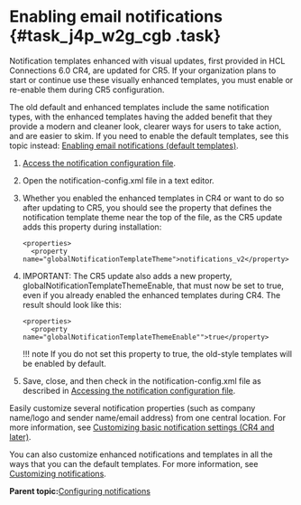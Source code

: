 # Enabling email notifications {#task_j4p_w2g_cgb .task}

Notification templates enhanced with visual updates, first provided in HCL Connections 6.0 CR4, are updated for CR5. If your organization plans to start or continue use these visually enhanced templates, you must enable or re-enable them during CR5 configuration.

The old default and enhanced templates include the same notification types, with the enhanced templates having the added benefit that they provide a modern and cleaner look, clearer ways for users to take action, and are easier to skim. If you need to enable the default templates, see this topic instead: [Enabling email notifications \(default templates\)](t_admin_common_enable_mail.md).

1.  [Access the notification configuration file](t_admin_common_checkout_notification_config.md).

2.  Open the notification-config.xml file in a text editor.

3.  Whether you enabled the enhanced templates in CR4 or want to do so after updating to CR5, you should see the property that defines the notification template theme near the top of the file, as the CR5 update adds this property during installation:

    ```
    <properties>
      <property name="globalNotificationTemplateTheme">notifications_v2</property>
    ```

4.  IMPORTANT: The CR5 update also adds a new property, globalNotificationTemplateThemeEnable, that must now be set to true, even if you already enabled the enhanced templates during CR4. The result should look like this:

    ```
    <properties>
      <property name="globalNotificationTemplateThemeEnable"">true</property>
    ```

    !!! note
    If you do not set this property to true, the old-style templates will be enabled by default.

5.  Save, close, and then check in the notification-config.xml file as described in [Accessing the notification configuration file](t_admin_common_checkout_notification_config.md).


Easily customize several notification properties \(such as company name/logo and sender name/email address\) from one central location. For more information, see [Customizing basic notification settings \(CR4 and later\)](../customize/t_customize_new_template.md).

You can also customize enhanced notifications and templates in all the ways that you can the default templates. For more information, see [Customizing notifications](../customize/c_customize_notifications.md).

**Parent topic:**[Configuring notifications](../admin/t_admin_common_config_notification.md)

